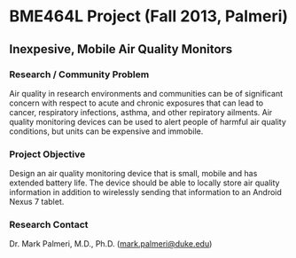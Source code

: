 BME464L Project (Fall 2013, Palmeri)
====================================

Inexpesive, Mobile Air Quality Monitors
---------------------------------------

### Research / Community Problem ###
Air quality in research environments and communities can be of significant
concern with respect to acute and chronic exposures that can lead to cancer,
respiratory infections, asthma, and other repiratory ailments.  Air quality
monitoring devices can be used to alert people of harmful air quality
conditions, but units can be expensive and immobile.

### Project Objective ###
Design an air quality monitoring device that is small, mobile and has extended
battery life.  The device should be able to locally store air quality
information in addition to wirelessly sending that information to an Android
Nexus 7 tablet.

### Research Contact ###

Dr. Mark Palmeri, M.D., Ph.D.  ([mark.palmeri@duke.edu](mailto:mark.palmeri@duke.edu))
